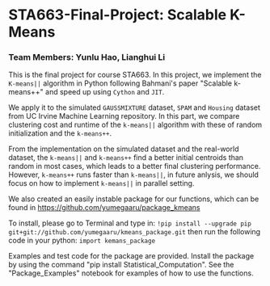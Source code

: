 # STA663-Final-Project: Scalable K-Means

### Team Members: Yunlu Hao, Lianghui Li

This is the final project for course STA663. In this project, we implement the `K-means||` algorithm in Python following Bahmani's paper "Scalable k-means++" and speed up using `Cython` and `JIT`. 

We apply it to the simulated `GAUSSMIXTURE` dataset, `SPAM` and `Housing` dataset from UC Irvine Machine Learning repository. In this part, we compare clustering cost and runtime of the `k-means||` algorithm with these of random initialization and the `k-means++`. 

From the implementation on the simulated dataset and the real-world dataset, the `k-means||` and `k-means++` find a better initial centroids than random in most cases, which leads to a better final clustering performance. However, `k-means++` runs faster than `k-means||`, in future anlysis, we should focus on how to implement `k-means||` in parallel setting.

We also created an easily instable package for our functions, which can be found in https://github.com/yumegaaru/package_kmeans

To install, please go to Terminal and type in:
`!pip install --upgrade pip git+git://github.com/yumegaaru/kmeans_package.git`
then run the following code in your python:
`import kemans_package`


Examples and test code for the package are provided. Install the package by using the command "pip install Statistical_Computation". See the "Package_Examples" notebook for examples of how to use the functions.
